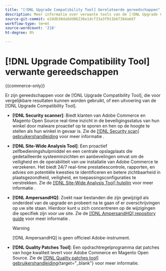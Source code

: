```yaml
---
title: "[!DNL Upgrade Compatibility Tool] Gerelateerde gereedschappen"
description: Meer informatie over verwante tools van de [!DNL Upgrade Compatibility Tool] op uw Adobe Commerce-project.
source-git-commit: e2ddb30da8dd86236e1dcf33a3f911b67384a6d7
workflow-type: tm+mt
source-wordcount: '218'
ht-degree: 0%

---
```



# [!DNL Upgrade Compatibility Tool] verwante gereedschappen

{{commerce-only}}

Er zijn gereedschappen voor de [!DNL Upgrade Compatibility Tool], die voor vergelijkbare resultaten kunnen worden gebruikt, of een uitvoering van de [!DNL Upgrade Compatibility Tool].

- **[!DNL Security scanner]**: Biedt klanten van Adobe Commerce en Magento Open Source real-time inzicht in de beveiligingsstatus van hun winkel door malware proactief op te sporen en hen op de hoogte te stellen als hun winkel in gevaar is. Zie de [[!DNL Security scan] gebruikershandleiding](https://docs.magento.com/user-guide/magento/security-scan.html) voor meer informatie .

- **[!DNL Site-Wide Analysis Tool]**: Een proactief zelfbedieningshulpmiddel en een centrale opslagplaats die gedetailleerde systeeminzichten en aanbevelingen omvat om de veiligheid en de operabiliteit van uw installatie van Adobe Commerce te verzekeren. Het biedt 24/7 real-time prestatiescontrole, rapporten, en advies om potentiële kwesties te identificeren en betere zichtbaarheid in plaatsgezondheid, veiligheid, en toepassingsconfiguraties te verstrekken. Zie de [[!DNL Site-Wide Analysis Tool] hulplijn](../../tools/site-wide-analysis-tool/intro.md) voor meer informatie .

- **[!DNL AmpersandHQ]**: Zoekt naar bestanden die zijn gewijzigd als onderdeel van de upgrade en probeert na te gaan of er overschrijvingen op uw site staan. Hierdoor kunt u zich concentreren op de wijzigingen die specifiek zijn voor uw site. Zie de [[!DNL AmpersandHQ] repository guide](https://github.com/AmpersandHQ) voor meer informatie .

   >[!WARNING]
   >
   >[!DNL AmpersandHQ] is geen officieel Adobe-instrument.

- **[!DNL Quality Patches Tool]**: Een opdrachtregelprogramma dat patches van hoge kwaliteit levert voor Adobe Commerce en Magento Open Source. Zie de [[!DNL Quality patches tool] gebruikershandleiding](https://experienceleague.adobe.com/tools/commerce-quality-patches/index.html){target=&quot;_blank&quot;} voor meer informatie.
